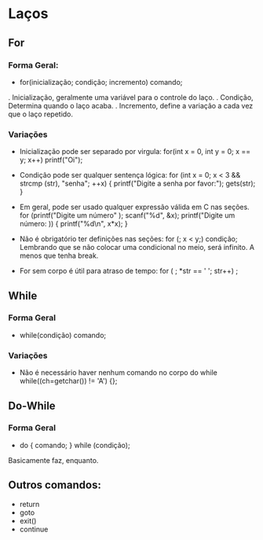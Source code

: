 # Laços

## For

### Forma Geral:
 - for(inicialização; condição; incremento) comando;

. Inicialização, geralmente uma variável para o controle do laço.
. Condição, Determina quando o laço acaba.
. Incremento, define a variação a cada vez que o laço repetido.

### Variações
 - Inicialização pode ser separado por virgula:
for(int x = 0, int y = 0; x == y; x++) printf("Oi");

 - Condição pode ser qualquer sentença lógica:
for (int x = 0; x < 3 && strcmp (str), "senha"; ++x) {
    printf("Digite a senha por favor:");
    gets(str);
}

 - Em geral, pode ser usado qualquer expressão válida em C nas seções.
for (printf("Digite um número" ); scanf("%d", &x); printf("Digite um número: )) {
    printf("%d\n", x*x);
}

 - Não é obrigatório ter definições nas seções:
for (; x < y;) condição;
Lembrando que se não colocar uma condicional no meio, será infinito.
A menos que tenha break.

 - For sem corpo é útil para atraso de tempo:
for ( ; *str == ' '; str++) ;

## While

### Forma Geral
 - while(condição) comando;

### Variações

 - Não é necessário haver nenhum comando no corpo do while
while((ch=getchar()) != 'A') {};

## Do-While

### Forma Geral
 - do { comando; } while (condição);

Basicamente faz, enquanto.

## Outros comandos:

- return
- goto
- exit()
- continue